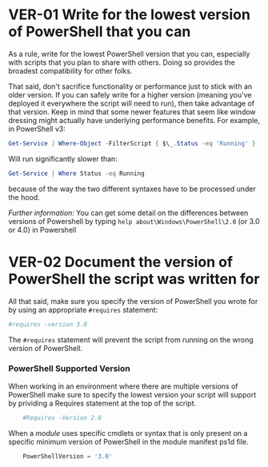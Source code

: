 # VER-01 Write for the lowest version of PowerShell that you can

As a rule, write for the lowest PowerShell version that you can, especially with scripts that you plan to share with others. Doing so provides the broadest compatibility for other folks.

That said, don't sacrifice functionality or performance just to stick with an older version. If you can safely write for a higher version (meaning you've deployed it everywhere the script will need to run), then take advantage of that version. Keep in mind that some newer features that seem like window dressing might actually have underlying performance benefits. For example, in PowerShell v3:

```PowerShell
Get-Service | Where-Object -FilterScript { $\_.Status -eq 'Running' }
```

Will run significantly slower than:

```PowerShell
Get-Service | Where Status -eq Running
```

because of the way the two different syntaxes have to be processed under the hood.

_Further information:_ You can get some detail on the differences between versions of Powershell by typing `help about\Windows\PowerShell\2.0` (or 3.0 or 4.0) in Powershell

# VER-02 Document the version of PowerShell the script was written for

All that said, make sure you specify the version of PowerShell you wrote for by using an appropriate `#requires` statement:

```PowerShell
#requires -version 3.0
```

The `#requires` statement will prevent the script from running on the wrong version of PowerShell.

### PowerShell Supported Version

When working in an environment where there are multiple versions of PowerShell make sure to specify the lowest version your script will support by prividing a Requires statement at the top of the script.

```PowerShell
    #Requires -Version 2.0
```

When a _module_ uses specific cmdlets or syntax that is only present on a specific minimum version of PowerShell in the module manifest ps1d file.

```PowerShell
    PowerShellVersion = '3.0'
```

